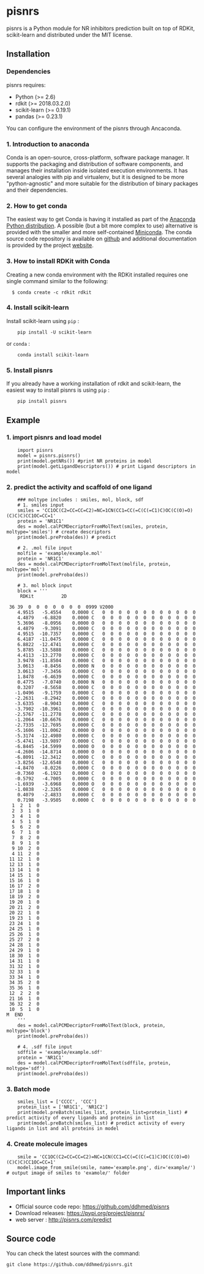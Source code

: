 # pisnrs

pisnrs is a Python module for NR inhibitors prediction built on top of
RDKit, scikit-learn and distributed under the MIT license.


## Installation

### Dependencies

pisnrs requires:

- Python (>= 2.6)
- rdkit (>= 2018.03.2.0)
- scikit-learn (>= 0.19.1)
- pandas (>= 0.23.1)

You can configure the environment of the pisnrs through Ancaconda.

### 1. Introduction to anaconda

Conda is an open-source, cross-platform, software package manager. It supports the packaging and distribution of software components, and manages their installation inside isolated execution environments. It has several analogies with pip and virtualenv, but it is designed to be more "python-agnostic" and more suitable for the distribution of binary packages and their dependencies.

### 2. How to get conda

The easiest way to get Conda is having it installed as part of the [Anaconda Python distribution](https://conda.io/docs/user-guide/install/index.html). A possible (but a bit more complex to use) alternative is provided with the smaller and more self-contained [Miniconda](https://conda.io/miniconda.html). The conda source code repository is available on [github](https://github.com/conda) and additional documentation is provided by the project [website](https://conda.io/docs/).

### 3. How to install RDKit with Conda

Creating a new conda environment with the RDKit installed requires one single command similar to the following:

~~~~~~~~~~~~~~~
  $ conda create -c rdkit rdkit
~~~~~~~~~~~~~~~

### 4. Install scikit-learn

Install scikit-learn using ``pip`` :

~~~~~~~~~~~~~~~
    pip install -U scikit-learn
~~~~~~~~~~~~~~~

or ``conda`` :

~~~~~~~~~~~~~~~
    conda install scikit-learn
~~~~~~~~~~~~~~~

### 5. Install pisnrs

If you already have a working installation of rdkit and scikit-learn, the easiest way to install pisnrs is using ``pip`` :

~~~~~~~~~~~~~~~
    pip install pisnrs
~~~~~~~~~~~~~~~

## Example

### 1. import pisnrs and load model

~~~~~~~~~~~~~~~
    import pisnrs
    model = pisnrs.pisnrs()
    print(model.getNRs()) #print NR proteins in model
    print(model.getLigandDescriptors()) # print Ligand descriptors in model
~~~~~~~~~~~~~~~

### 2. predict the activity and scaffold of one ligand

~~~~~~~~~~~~~~~
    ### moltype includes : smiles, mol, block, sdf
    # 1. smiles input
    smiles = 'CC1OC(C2=CC=CC=C2)=NC=1CN(CC1=CC(=C(C(=C1)C)OC(C(O)=O)(C)C)C)CC1OC=CC=1'
    protein = 'NR1C1'
    des = model.calPCMDecriptorFromMolText(smiles, protein, moltype='smiles') # create descriptors
    print(model.preProba(des)) # predict
    
    # 2. .mol file input
    molfile = 'example/example.mol'
    protein = 'NR1C1'
    des = model.calPCMDecriptorFromMolText(molfile, protein, moltype='mol')
    print(model.preProba(des))
    
    # 3. mol block input
    block = '''
     RDKit          2D

 36 39  0  0  0  0  0  0  0  0999 V2000
    4.9515   -5.4554    0.0000 C   0  0  0  0  0  0  0  0  0  0  0  0
    4.4879   -6.8820    0.0000 C   0  0  0  0  0  0  0  0  0  0  0  0
    5.3696   -8.0956    0.0000 O   0  0  0  0  0  0  0  0  0  0  0  0
    4.4879   -9.3091    0.0000 C   0  0  0  0  0  0  0  0  0  0  0  0
    4.9515  -10.7357    0.0000 C   0  0  0  0  0  0  0  0  0  0  0  0
    6.4187  -11.0475    0.0000 C   0  0  0  0  0  0  0  0  0  0  0  0
    6.8822  -12.4741    0.0000 C   0  0  0  0  0  0  0  0  0  0  0  0
    5.8785  -13.5888    0.0000 C   0  0  0  0  0  0  0  0  0  0  0  0
    4.4113  -13.2770    0.0000 C   0  0  0  0  0  0  0  0  0  0  0  0
    3.9478  -11.8504    0.0000 C   0  0  0  0  0  0  0  0  0  0  0  0
    3.0613   -8.8456    0.0000 N   0  0  0  0  0  0  0  0  0  0  0  0
    3.0613   -7.3456    0.0000 C   0  0  0  0  0  0  0  0  0  0  0  0
    1.8478   -6.4639    0.0000 C   0  0  0  0  0  0  0  0  0  0  0  0
    0.4775   -7.0740    0.0000 N   0  0  0  0  0  0  0  0  0  0  0  0
    0.3207   -8.5658    0.0000 C   0  0  0  0  0  0  0  0  0  0  0  0
   -1.0496   -9.1759    0.0000 C   0  0  0  0  0  0  0  0  0  0  0  0
   -2.2631   -8.2942    0.0000 C   0  0  0  0  0  0  0  0  0  0  0  0
   -3.6335   -8.9043    0.0000 C   0  0  0  0  0  0  0  0  0  0  0  0
   -3.7902  -10.3961    0.0000 C   0  0  0  0  0  0  0  0  0  0  0  0
   -2.5767  -11.2778    0.0000 C   0  0  0  0  0  0  0  0  0  0  0  0
   -1.2064  -10.6676    0.0000 C   0  0  0  0  0  0  0  0  0  0  0  0
   -2.7335  -12.7695    0.0000 C   0  0  0  0  0  0  0  0  0  0  0  0
   -5.1606  -11.0062    0.0000 O   0  0  0  0  0  0  0  0  0  0  0  0
   -5.3174  -12.4980    0.0000 C   0  0  0  0  0  0  0  0  0  0  0  0
   -5.4741  -13.9897    0.0000 C   0  0  0  0  0  0  0  0  0  0  0  0
   -6.8445  -14.5999    0.0000 O   0  0  0  0  0  0  0  0  0  0  0  0
   -4.2606  -14.8714    0.0000 O   0  0  0  0  0  0  0  0  0  0  0  0
   -6.8091  -12.3412    0.0000 C   0  0  0  0  0  0  0  0  0  0  0  0
   -3.8256  -12.6548    0.0000 C   0  0  0  0  0  0  0  0  0  0  0  0
   -4.8470   -8.0226    0.0000 C   0  0  0  0  0  0  0  0  0  0  0  0
   -0.7360   -6.1923    0.0000 C   0  0  0  0  0  0  0  0  0  0  0  0
   -0.5792   -4.7005    0.0000 C   0  0  0  0  0  0  0  0  0  0  0  0
   -1.6939   -3.6968    0.0000 O   0  0  0  0  0  0  0  0  0  0  0  0
   -1.0838   -2.3265    0.0000 C   0  0  0  0  0  0  0  0  0  0  0  0
    0.4079   -2.4833    0.0000 C   0  0  0  0  0  0  0  0  0  0  0  0
    0.7198   -3.9505    0.0000 C   0  0  0  0  0  0  0  0  0  0  0  0
  1  2  1  0
  2  3  1  0
  3  4  1  0
  4  5  1  0
  5  6  2  0
  6  7  1  0
  7  8  2  0
  8  9  1  0
  9 10  2  0
  4 11  2  0
 11 12  1  0
 12 13  1  0
 13 14  1  0
 14 15  1  0
 15 16  1  0
 16 17  2  0
 17 18  1  0
 18 19  2  0
 19 20  1  0
 20 21  2  0
 20 22  1  0
 19 23  1  0
 23 24  1  0
 24 25  1  0
 25 26  1  0
 25 27  2  0
 24 28  1  0
 24 29  1  0
 18 30  1  0
 14 31  1  0
 31 32  1  0
 32 33  1  0
 33 34  1  0
 34 35  2  0
 35 36  1  0
 12  2  2  0
 21 16  1  0
 36 32  2  0
 10  5  1  0
M  END
    '''
    des = model.calPCMDecriptorFromMolText(block, protein, moltype='block')
    print(model.preProba(des))
    
    # 4. .sdf file input
    sdffile = 'example/example.sdf'
    protein = 'NR1C1'
    des = model.calPCMDecriptorFromMolText(sdffile, protein, moltype='sdf')
    print(model.preProba(des))
~~~~~~~~~~~~~~~

### 3. Batch mode

~~~~~~~~~~~~~~~
    smiles_list = ['CCCC', 'CCC']
    protein_list = ['NR1C1', 'NR1C2']
    print(model.preBatch(smiles_list, protein_list=protein_list) # predict activity of every ligands and proteins in list 
    print(model.preBatch(smiles_list) # predict activity of every ligands in list and all proteins in model
~~~~~~~~~~~~~~~

### 4. Create molecule images

~~~~~~~~~~~~~~~
    smile = 'CC1OC(C2=CC=CC=C2)=NC=1CN(CC1=CC(=C(C(=C1)C)OC(C(O)=O)(C)C)C)CC1OC=CC=1'
    model.image_from_smile(smile, name='example.png', dir='example/') # output image of smiles to 'examole/' folder
~~~~~~~~~~~~~~~


## Important links

- Official source code repo: https://github.com/ddhmed/pisnrs
- Download releases: https://pypi.org/project/pisnrs/
- web server : http://pisnrs.com/predict

## Source code

You can check the latest sources with the command:

    git clone https://github.com/ddhmed/pisnrs.git
